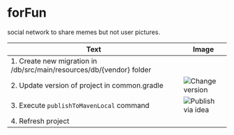 # forFun

social network to share memes but not user pictures.


| Text | Image | 
| ---      |  ------  |
| 1. Create new migration in /db/src/main/resources/db/{vendor} folder   |    |
| 2. Update version of project in common.gradle  | ![Change version](db/version.png)   |
| 3. Execute `publishToMavenLocal` command   | ![Publish via idea](db/publishing.png)   |
| 4. Refresh project   |    |
